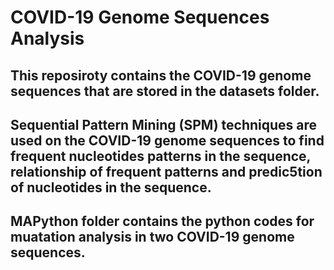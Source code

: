 # COVID-19 Genome Sequences Analysis

## This reposiroty contains the COVID-19 genome sequences that are stored in the datasets folder.

## Sequential Pattern Mining (SPM) techniques are used on the COVID-19 genome sequences to find frequent nucleotides patterns in the sequence, relationship of frequent patterns and predic5tion of nucleotides in the sequence.

## MAPython folder contains the python codes for muatation analysis in two COVID-19 genome sequences. 


